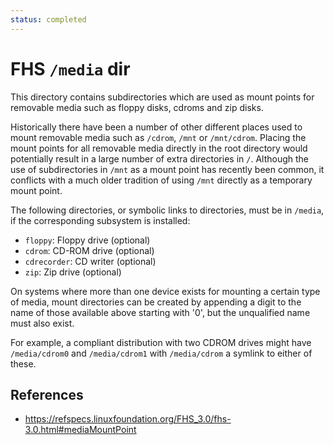 ```yaml
---
status: completed
---
```


# FHS `/media` dir

This directory contains subdirectories which are used as mount points for removable media such as floppy disks, cdroms and zip disks.

Historically there have been a number of other different places used to mount removable media such as `/cdrom`, `/mnt` or `/mnt/cdrom`. Placing the mount points for all removable media directly in the root directory would potentially result in a large number of extra directories in `/`. Although the use of subdirectories in `/mnt` as a mount point has recently been common, it conflicts with a much older tradition of using `/mnt` directly as a temporary mount point.

The following directories, or symbolic links to directories, must be in `/media`, if the corresponding subsystem is installed:

- `floppy`: Floppy drive (optional)
- `cdrom`: CD-ROM drive (optional)
- `cdrecorder`: CD writer (optional)
- `zip`: Zip drive (optional)

On systems where more than one device exists for mounting a certain type of media, mount directories can be created by appending a digit to the name of those available above starting with '0', but the unqualified name must also exist.

For example, a compliant distribution with two CDROM drives might have `/media/cdrom0` and `/media/cdrom1` with `/media/cdrom` a symlink to either of these.

## References

- https://refspecs.linuxfoundation.org/FHS_3.0/fhs-3.0.html#mediaMountPoint
